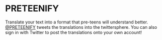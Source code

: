 PRETEENIFY
==========
Translate your text into a format that pre-teens will understand better. <a href="https://twitter.com/PRETEENIFY1">@PRETEENIFY</a> tweets the translations into the twittersphere. You can also sign in with Twitter to post the translations onto your own account!
